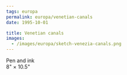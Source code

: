 ```yaml
---
tags: europa
permalink: europa/venetian-canals
date: 1995-10-01

title: Venetian canals
images:
  - /images/europa/sketch-venezia-canals.png
---
```

Pen and ink  
8" × 10.5"
